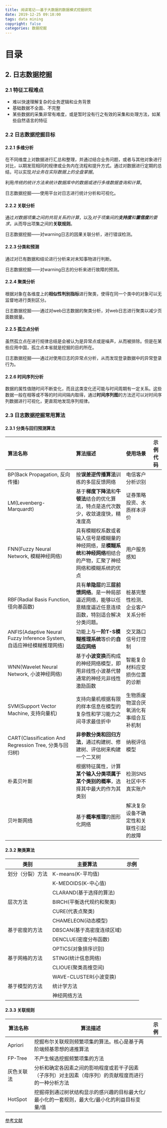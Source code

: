 ```yaml
---
title: 阅读笔记——基于大数据的数据模式挖掘研究
date: 2019-12-25 09:18:00
tags: data mining
copyright: false
categories: 数据挖掘
---
```


# 目录

<!-- toc -->



## 2. 日志数据挖掘

### 2.1 特征工程难点

- 难以快速理解复杂的业务逻辑和业务背景
- 基础数据不全面、不完整
- 某些数据的采集非常有难度，或是暂时没有行之有效的采集和处理方法，如某些自然语言的特征



### 2.2 日志数据挖掘目标

#### 2.2.1 多维分析

在不同维度上对数据进行汇总和整理，并通过结合业务问题，或者与其他对象进行对比，以期发现相同的规律或业务内在流程和提升方式。通过对数据进行定期的总结，可以实现*对业务在实际数据上的全盘掌握*。

利用*传统的统计方法来统计数据库中的数据或进行多维数据查询和计算*。

日志数据挖掘——使用平台对日志进行统计分析和可视化。

#### 2.2.2 关联分析

通过*对数据项集之间的共现关系的计算*，以及*对于项集间的**支持度**和**置信度**的要求*，从而导出项集之间的**关联规则**。

日志数据挖掘——对warning日志的因果关联分析，进行错误检测。

#### 2.2.3 分类和预测

通过对已有数据和结论进行分析来对未知事物进行判断。

日志数据挖掘——对warning日志的分析来进行故障的预测。

#### 2.2.4 聚类分析

根据对象在各维度上的**相似性判别指标**进行聚类，使得在同一个类中的对象可以无监督地进行类别区分。

日志数据挖掘——通过对web日志数据的聚类分析，对web日志进行聚类以减少页面数据量。

#### 2.2.5 孤立点分析

虽然孤立点在进行规律总结是会被认为是异常点或是噪声，从而被排除。但是在某些应用中国，孤立点本省就是挖掘的目的所在。

日志数据挖掘——通过对使用日志的异常点分析，从而发现登录数据中的异常登录行为。

#### 2.2.6 时间序列分析

数据的属性值随时间不断变化，而且这类变化还可能与时间周期有一定关系。这些数据一般在相等或不等的时间间隔内取得，通过**时间序列图**的方法还可以对时间序列数据进行可视化，更直观地发现序列规律。



### 2.3 日志数据挖掘常用算法

#### 2.3.1  分类与回归预测算法

| 算法名称                                                     | 算法描述                                                     | 使用场景                               | 示例代码 |
| :----------------------------------------------------------- | :----------------------------------------------------------- | :------------------------------------- | -------- |
| BP(Back Propagation, 反向传播)                               | 按**误差逆传播算法**训练的多层反馈网络                       | 电信客户分析识别                       |          |
| LM(Levenberg-Marquardt)                                      | 基于**梯度下降法**和**牛顿法**结合的优化算法，特点是迭代次数少，收敛速度快，精准度高 | 证券策略投资、水质样本评价             |          |
| FNN(Fuzzy Neural Network, 模糊神经网络)                      | 具有模糊权系数或者输入信号是模糊量的神经网络，是**模糊系统**和**神经网络**相结合的产物，汇聚了神经网络和模糊系统的优点 | 用户服务感知                           |          |
| RBF(Radial Basis Function, 径向基函数)                       | 具有**单隐层**的**三层前馈网络**。是一种局部逼近网络，能够以任意精度逼近任意连续函数，特别适合解决分类问题。 | 桩基完整性检测、企业客户关系分析       |          |
| ANFIS(Adaptive Neural Fuzzy Inference System, 自适应神经模糊推理网络) | 功能上与一**阶T-S模糊推理系统**等价的**自适应网络**          | 交叉路口信号灯控制                     |          |
| WNN(Wavelet Neural Network, 小波神经网络)                    | 基于**小波变换**而构成的神经网络模型，即用非线性小波基代替通常的神经元非线性激励函数 | 智能复合材料应变损伤位置的诊断         |          |
| SVM(Support Vector Machine, 支持向量机)                      | 支持向量机根据有限的样本信息在模型的复杂性和学习能力之间寻求最佳折中 | 生物质废物混合厌氧消化有事组合互补机制 |          |
| CART(Classification And Regression Tree, 分类与回归树)       | **非参数分类和回归方法**，通过构建树、修建树、评估树来构建一个二叉树 | 纳税评估模型                           |          |
| 朴素贝叶斯                                                   | 根据特征属性，计算**某个输入分类项属于某个类别的概率**，选择其中最大的作为其类别 | 检测SNS社区中不真实账户                |          |
| 贝叶斯网络                                                   | 基于**概率推理**的图形化网络                                 | 解决复杂设备不确定性和关联性引起的故障 |          |



#### 2.3.2 聚类算法

| 类别             | 主要算法                   | 示例 |
| ---------------- | -------------------------- | ---- |
| 划分（分裂）方法 | K-means(K-平均值)          |      |
|                  | K-MEDOIDS(K-中心值)        |      |
|                  | CLARAND(基于选择的算法)    |      |
| 层次方法         | BIRCH(平衡迭代规约和聚类)  |      |
|                  | CURE(代表点聚类)           |      |
|                  | CHAMELEON(动态模型)        |      |
| 基于密度的方法   | DBSCAN(基于高密度连续区域) |      |
|                  | DENCLUE(密度分布函数)      |      |
|                  | OPTICS(对象排序识别)       |      |
| 基于网格的方法   | STING(统计信息网络)        |      |
|                  | CLIOUE(聚类高维空间)       |      |
|                  | WAVE-CLUSTER(小波变换)     |      |
| 基于模型的方法   | 统计学方法                 |      |
|                  | 神经网络方法               |      |



#### 2.3.3 关联规则

| 算法名称   | 算法描述                                                     | 示例 |
| ---------- | ------------------------------------------------------------ | ---- |
| Apriori    | 挖掘布尔关联规则频繁项集的算法。核心是基于两阶端频基思想的递推算法 |      |
| FP-Tree    | 不产生候选挖掘频繁项集的方法                                 |      |
| 灰色关联法 | 分析和确定各因素之间的影响程度或若干子因素（子序列）对主因素（母序列）的贡献程度而进行的一种分析方法 |      |
| HotSpot    | 挖掘得到通过树状结构显示的感兴趣的目标最大化/最小化的一套规则，最大化/最小化的利益目标变量/值 |      |





[参考文献](<http://kns.cnki.net/KCMS/detail/detail.aspx?dbcode=CMFD&dbname=CMFD201802&filename=1018168975.nh&uid=WEEvREcwSlJHSldRa1FhcTdWa2FjcW9ydkpoNVhhbm45WFhxV0VMYzRMQT0=$9A4hF_YAuvQ5obgVAqNKPCYcEjKensW4IQMovwHtwkF4VYPoHbKxJw!!&v=MjU2NTExVDNxVHJXTTFGckNVUkxPZVplUnJGQ2puVkwzS1ZGMjZGcksrRnRqTHFwRWJQSVI4ZVgxTHV4WVM3RGg=>)